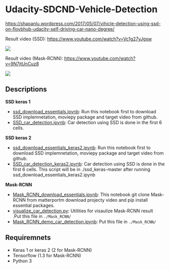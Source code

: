 # Udacity-SDCND-Vehicle-Detection

https://shaoanlu.wordpress.com/2017/05/07/vihicle-detection-using-ssd-on-floybhub-udacity-self-driving-car-nano-degree/


Result video (SSD): https://www.youtube.com/watch?v=Vc1g27yJgsw

![](https://github.com/shaoanlu/Udacity-SDCND-Vehicle-Detection/raw/master/result.gif)

Result video (Mask-RCNN): https://www.youtube.com/watch?v=9N7jtUnCuz8

![](https://github.com/shaoanlu/Udacity-SDCND-Vehicle-Detection/raw/master/mask_rcnn_car_detection.gif)

## Descriptions

**SSD keras 1**

* [ssd_download_essentials.ipynb](https://github.com/shaoanlu/Udacity-SDCND-Vehicle-Detection/blob/master/ssd_download_essentials.ipynb): Run this notebook first to download SSD implemnetation, moviepy package and target video from github.
* [SSD_car_detection.ipynb](https://github.com/shaoanlu/Udacity-SDCND-Vehicle-Detection/blob/master/SSD_car_detection.ipynb): Car detection using SSD is done in the first 6 cells.

**SSD keras 2**

* [ssd_download_essentials_keras2.ipynb](https://github.com/shaoanlu/Udacity-SDCND-Vehicle-Detection/blob/master/ssd_download_essentials_keras2.ipynb): Run this notebook first to download SSD implemnetation, moviepy package and target video from github.
* [SSD_car_detection_keras2.ipynb](https://github.com/shaoanlu/Udacity-SDCND-Vehicle-Detection/blob/master/SSD_car_detection_keras2.ipyn): Car detection using SSD is done in the first 6 cells. This script will be in ./ssd_keras-master after running ssd_download_essentials_keras2.ipynb

**Mask-RCNN**

* [Mask_RCNN_download_essentials.ipynb](https://github.com/shaoanlu/Udacity-SDCND-Vehicle-Detection/blob/master/Mask_RCNN_download_essentials.ipynb): This notebook git clone Mask-RCNN from matterportm download projecty video and pip install essential packages.
* [visualize_car_detection.py](https://github.com/shaoanlu/Udacity-SDCND-Vehicle-Detection/blob/master/visualize_car_detection.py): Utilities for visaulize Mask-RCNN result .Put this file in `./Mask_RCNN/`
* [Mask_RCNN_demo_car_detection.ipynb](https://github.com/shaoanlu/Udacity-SDCND-Vehicle-Detection/blob/master/Mask_RCNN_demo_car_detection.ipynb): Put this file in `./Mask_RCNN/`

## Requiremnets

* Keras 1 or keras 2 (2 for Mask-RCNN)
* Tensorflow (1.3 for Mask-RCNN)
* Python 3
